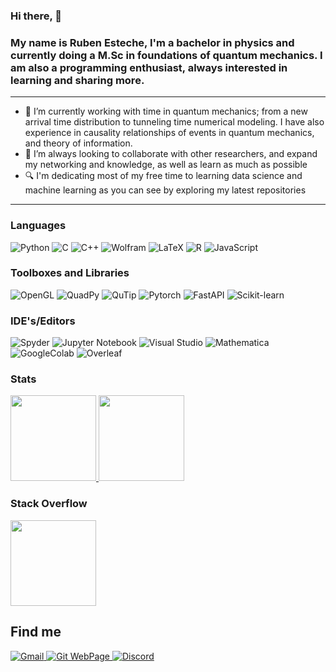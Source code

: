 ### Hi there, 👋

### My name is Ruben Esteche, I'm a bachelor in physics and currently doing a M.Sc in foundations of quantum mechanics. I am also a programming enthusiast, always interested in learning and sharing more. 
---
<!--
**REsteche/REsteche** is a ✨ _special_ ✨ repository because its `README.md` (this file) appears on your GitHub profile.
- 📫 How to reach me: ...
-->
 - 🔭 I’m currently working with time in quantum mechanics; from a new arrival time distribution to tunneling time numerical modeling. I have also experience in causality relationships of events in quantum mechanics, and theory of information.
 - 👯 I’m always looking to collaborate with other researchers, and expand my networking and knowledge, as well as learn as much as possible 
 - 🔍 I'm dedicating most of my free time to learning data science and machine learning as you can see by exploring my latest repositories

---
### Languages

![Python](https://img.shields.io/badge/-Python-4B8BBE?&logo=Python&logoColor=fff) 
![C](https://img.shields.io/badge/-C-888?&logo=C&logoColor=fff)
![C++](https://img.shields.io/badge/-C++-00599C?&logo=c%2b%2b) 
![Wolfram](https://img.shields.io/badge/-Wolfram_Language-DD1100?&logo=Wolfram-Language&Color=DD1100)
![LaTeX](https://img.shields.io/badge/latex-%23008080.svg?style=Plastic&logo=latex&logoColor=white)
![R](https://img.shields.io/badge/-R-276DC3?&logo=R&logoColor=white)
![JavaScript](https://img.shields.io/badge/-JavaScript-f0db4f?&logo=JavaScript&logoColor=fff) 
 

### Toolboxes and Libraries

![OpenGL](https://img.shields.io/badge/-OpenGL-5586A4?&logo=OpenGL&logoColor=white)
![QuadPy](https://img.shields.io/badge/-quadpy-informational?&logo=PyPI&logoColor=white)
![QuTip](https://img.shields.io/badge/-QuTip-8CAAE6?&logo=SciPy&logoColor=white)
![Pytorch](https://img.shields.io/badge/-Pytorch-EE4C2C?&logo=Pytorch&logoColor=white)
![FastAPI](https://img.shields.io/badge/-FastAPI-009688?&logo=FastAPI&logoColor=white)
![Scikit-learn](https://img.shields.io/badge/-Scikit_Learn-F7931E?&logo=scikit-learn&logoColor=white)


### IDE's/Editors

![Spyder](https://img.shields.io/badge/Spyder-838485?style=Plastic&logo=spyder%20ide&logoColor=maroon)
![Jupyter Notebook](https://img.shields.io/badge/Jupyter-orange?style=Plastic&logo=jupyter&logoColor=white)
![Visual Studio](https://img.shields.io/badge/Visual%20Studio-5C2D91.svg?style=Plastic&logo=visual-studio&logoColor=white)
![Mathematica](https://img.shields.io/badge/-Wolfram_Mathematica-DD1100?&logo=Wolfram-Mathematica&Color=DD1100)
![GoogleColab](https://img.shields.io/badge/Google_Colab-%23575757.svg?style=Plastic&logo=Google-Colab&logoColor=#F9AB00)
![Overleaf](https://img.shields.io/badge/Overleaf-47A141?style=Plastic&logo=Overleaf&logoColor=white)

### Stats

<a href="https://github.com/REsteche">
  <img height="137px" src="https://github-readme-stats.vercel.app/api?username=REsteche&hide_title=true&show_icons=true&hide_border=true&line_height=21&theme=github_dark" />
</a>
<a href="https://github.com/REsteche">
  <img height="137px" src="https://github-readme-stats.vercel.app/api/top-langs/?username=REsteche&hide=html,java&hide_title=true&hide_border=true&layout=compact&langs_count=6&theme=github_dark" />
</a>

### Stack Overflow

<a href="https://stackoverflow.com/users/19163379/ruben-esteche">
  <img height="137px" src="https://stackoverflow-card.vercel.app/?userID=19163379&theme=dracula&showBorder=false" />
</a>

## Find me
<p>
  <a href="ruben.esteche@ufpe.com">
    <img alt="Gmail" src="https://img.shields.io/badge/Gmail-%23BB001B.svg?&style=for-the-badge&logo=Gmail&logoColor=white" />
  </a>
  <a href="https://resteche.github.io/">
    <img alt="Git WebPage" src="https://img.shields.io/badge/Git WebPage-%2312100E.svg?&style=for-the-badge&logo=Github&logoColor=white" />
  </a>
  <a href="nablar#7726">
    <img alt="Discord" src="https://img.shields.io/badge/discord-%237289da.svg?&style=for-the-badge&logo=discord&logoColor=white" />
  </a>
</p>
